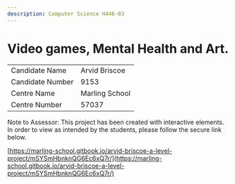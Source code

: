 ```yaml
---
description: Computer Science H446-03
---
```


# Video games, Mental Health and Art.



|                  |                |
| ---------------- | -------------- |
| Candidate Name   | Arvid Briscoe  |
| Candidate Number | 9153           |
| Centre Name      | Marling School |
| Centre Number    | 57037          |

Note to Assessor: This project has been created with interactive elements. In order to view as intended by the students, please follow the secure link below.

[https://marling-school.gitbook.io/arvid-briscoe-a-level-project/mSYSmHbnknQG6Ec6xQ7r/](https://marling-school.gitbook.io/arvid-briscoe-a-level-project/mSYSmHbnknQG6Ec6xQ7r/)

